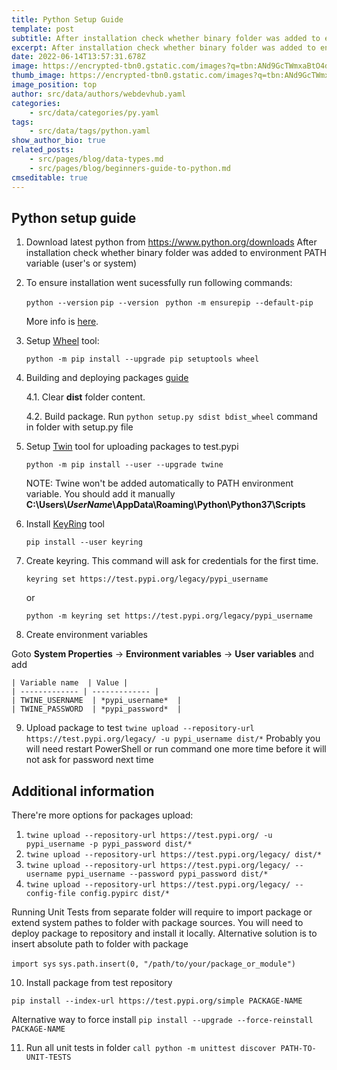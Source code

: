 ```yaml
---
title: Python Setup Guide
template: post
subtitle: After installation check whether binary folder was added to environment PATH
excerpt: After installation check whether binary folder was added to environment PATH
date: 2022-06-14T13:57:31.678Z
image: https://encrypted-tbn0.gstatic.com/images?q=tbn:ANd9GcTWmxaBtO4d1a-OrkqfGVKFoAOVWDKwvb4IQA&usqp=CAU
thumb_image: https://encrypted-tbn0.gstatic.com/images?q=tbn:ANd9GcTWmxaBtO4d1a-OrkqfGVKFoAOVWDKwvb4IQA&usqp=CAU
image_position: top
author: src/data/authors/webdevhub.yaml
categories:
    - src/data/categories/py.yaml
tags:
    - src/data/tags/python.yaml
show_author_bio: true
related_posts:
    - src/pages/blog/data-types.md
    - src/pages/blog/beginners-guide-to-python.md
cmseditable: true
---
```


## Python setup guide

1. Download latest python from https://www.python.org/downloads
   After installation check whether binary folder was added to environment PATH variable (user's or system)

2. To ensure installation went sucessfully run following commands:

    `python --version`
    `pip --version `
    `python -m ensurepip --default-pip`

    More info is [here](https://packaging.python.org/tutorials/installing-packages/#requirements-for-installing-packages).

3. Setup [Wheel](https://github.com/pypa/wheel) tool:

    `python -m pip install --upgrade pip setuptools wheel`

4. Building and deploying packages [guide](https://packaging.python.org/guides/distributing-packages-using-setuptools)

    4.1. Clear **dist** folder content.

    4.2. Build package. Run
    `python setup.py sdist bdist_wheel`
    command in folder with setup.py file

5. Setup [Twin](https://twine.readthedocs.io/en/latest) tool for uploading packages to test.pypi

    `python -m pip install --user --upgrade twine`

    NOTE: Twine won't be added automatically to PATH environment variable. You should add it manually
    **C:\Users\\_UserName_\AppData\Roaming\Python\Python37\Scripts**

6. Install [KeyRing](https://github.com/jaraco/keyring) tool

    `pip install --user keyring`

7. Create keyring. This command will ask for credentials for the first time.

    `keyring set https://test.pypi.org/legacy/pypi_username`

    or

    `python -m keyring set https://test.pypi.org/legacy/pypi_username`

8. Create environment variables

Goto **System Properties** -> **Environment variables** -> **User variables** and add

    | Variable name  | Value |
    | ------------- | ------------- |
    | TWINE_USERNAME  | *pypi_username*  |
    | TWINE_PASSWORD  | *pypi_password*  |

9. Upload package to test
   `twine upload --repository-url https://test.pypi.org/legacy/ -u pypi_username dist/*`
   Probably you will need restart PowerShell or run command one more time before it will not ask for password next time

## Additional information

There're more options for packages upload:

1. `twine upload --repository-url https://test.pypi.org/ -u pypi_username -p pypi_password dist/*`
2. `twine upload --repository-url https://test.pypi.org/legacy/ dist/*`
3. `twine upload --repository-url https://test.pypi.org/legacy/ --username pypi_username --password pypi_password dist/*`
4. `twine upload --repository-url https://test.pypi.org/legacy/ --config-file config.pypirc dist/*`

Running Unit Tests from separate folder will require to import package or extend system pathes to folder with package sources.
You will need to deploy package to repository and install it locally. Alternative solution is to insert absolute path to folder with package

`import sys`
`sys.path.insert(0, "/path/to/your/package_or_module")`

10. Install package from test repository

`pip install --index-url https://test.pypi.org/simple PACKAGE-NAME`

Alternative way to force install
`pip install --upgrade --force-reinstall PACKAGE-NAME`

11. Run all unit tests in folder
    `call python -m unittest discover PATH-TO-UNIT-TESTS`
